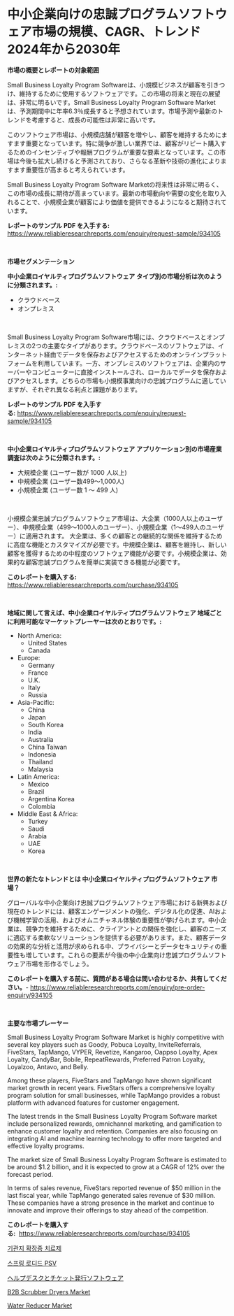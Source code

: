 <p><h1>中小企業向けの忠誠プログラムソフトウェア市場の規模、CAGR、トレンド 2024年から2030年</h1></p><p><strong>市場の概要とレポートの対象範囲</strong></p>
<p><p>Small Business Loyalty Program Softwareは、小規模ビジネスが顧客を引きつけ、維持するために使用するソフトウェアです。この市場の将来と現在の展望は、非常に明るいです。Small Business Loyalty Program Software Marketは、予測期間中に年率6.3％成長すると予想されています。市場予測や最新のトレンドを考慮すると、成長の可能性は非常に高いです。</p><p>このソフトウェア市場は、小規模店舗が顧客を増やし、顧客を維持するためにますます重要となっています。特に競争が激しい業界では、顧客がリピート購入するためのインセンティブや報酬プログラムが重要な要素となっています。この市場は今後も拡大し続けると予測されており、さらなる革新や技術の進化によりますます重要性が高まると考えられています。</p><p>Small Business Loyalty Program Software Marketの将来性は非常に明るく、この市場の成長に期待が高まっています。最新の市場動向や需要の変化を取り入れることで、小規模企業が顧客により価値を提供できるようになると期待されています。</p></p>
<p><strong>レポートのサンプル PDF を入手する:</strong> <a href="https://www.reliableresearchreports.com/enquiry/request-sample/934105">https://www.reliableresearchreports.com/enquiry/request-sample/934105</a></p>
<p>&nbsp;</p>
<p><strong>市場セグメンテーション</strong></p>
<p><strong>中小企業ロイヤルティプログラムソフトウェア タイプ別の市場分析は次のように分類されます。:</strong></p>
<p><ul><li>クラウドベース</li><li>オンプレミス</li></ul></p>
<p>&nbsp;</p>
<p><p>Small Business Loyalty Program Software市場には、クラウドベースとオンプレミスの2つの主要なタイプがあります。クラウドベースのソフトウェアは、インターネット経由でデータを保存およびアクセスするためのオンラインプラットフォームを利用しています。一方、オンプレミスのソフトウェアは、企業内のサーバーやコンピューターに直接インストールされ、ローカルでデータを保存およびアクセスします。どちらの市場も小規模事業向けの忠誠プログラムに適していますが、それぞれ異なる利点と課題があります。</p></p>
<p><strong>レポートのサンプル PDF を入手する:</strong>&nbsp;<a href="https://www.reliableresearchreports.com/enquiry/request-sample/934105">https://www.reliableresearchreports.com/enquiry/request-sample/934105</a></p>
<p>&nbsp;</p>
<p><strong> 中小企業ロイヤルティプログラムソフトウェア アプリケーション別の市場産業調査は次のように分類されます。:</strong></p>
<p><ul><li>大規模企業 (ユーザー数が 1000 人以上)</li><li>中規模企業 (ユーザー数499～1,000人)</li><li>小規模企業 (ユーザー数 1 ～ 499 人)</li></ul></p>
<p>&nbsp;</p>
<p><p>小規模企業忠誠プログラムソフトウェア市場は、大企業（1000人以上のユーザー）、中規模企業（499〜1000人のユーザー）、小規模企業（1〜499人のユーザー）に適用されます。 大企業は、多くの顧客との継続的な関係を維持するために高度な機能とカスタマイズが必要です。中規模企業は、顧客を維持し、新しい顧客を獲得するための中程度のソフトウェア機能が必要です。小規模企業は、効果的な顧客忠誠プログラムを簡単に実装できる機能が必要です。</p></p>
<p><strong>このレポートを購入する:</strong>&nbsp; <a href="https://www.reliableresearchreports.com/purchase/934105">https://www.reliableresearchreports.com/purchase/934105</a></p>
<p>&nbsp;</p>
<p><strong>地域に関して言えば、中小企業ロイヤルティプログラムソフトウェア 地域ごとに利用可能なマーケットプレーヤーは次のとおりです。:</strong></p>
<p><ul>
    <li>
        North America:
        <ul>
            <li>United States</li>
            <li>Canada</li>
        </ul>
    </li>
    <li>
        Europe:
        <ul>
            <li>Germany</li>
            <li>France</li>
            <li>U.K.</li>
            <li>Italy</li>
            <li>Russia</li>
        </ul>
    </li>
    <li>
        Asia-Pacific:
        <ul>
            <li>China</li>
            <li>Japan</li>
            <li>South Korea</li>
            <li>India</li>
            <li>Australia</li>
            <li>China Taiwan</li>
            <li>Indonesia</li>
            <li>Thailand</li>
            <li>Malaysia</li>
        </ul>
    </li>
    <li>
        Latin America:
        <ul>
            <li>Mexico</li>
            <li>Brazil</li>
            <li>Argentina Korea</li>
            <li>Colombia</li>
        </ul>
    </li>
    <li>
        Middle East & Africa:
        <ul>
            <li>Turkey</li>
            <li>Saudi</li>
            <li>Arabia</li>
            <li>UAE</li>
            <li>Korea</li>
        </ul>
    </li>
    </ul></p>
<p>&nbsp;</p>
<p><strong>世界の新たなトレンドとは 中小企業ロイヤルティプログラムソフトウェア 市場？</strong></p>
<p><p>グローバルな中小企業向け忠誠プログラムソフトウェア市場における新興および現在のトレンドには、顧客エンゲージメントの強化、デジタル化の促進、AIおよび機械学習の活用、およびオムニチャネル体験の重要性が挙げられます。中小企業は、競争力を維持するために、クライアントとの関係を強化し、顧客のニーズに適応する柔軟なソリューションを提供する必要があります。また、顧客データの効果的な分析と活用が求められる中、プライバシーとデータセキュリティの重要性も増しています。これらの要素が今後の中小企業向け忠誠プログラムソフトウェア市場を形作るでしょう。</p></p>
<p><strong>このレポートを購入する前に、質問がある場合は問い合わせるか、共有してください。</strong>- <a href="https://www.reliableresearchreports.com/enquiry/pre-order-enquiry/934105">https://www.reliableresearchreports.com/enquiry/pre-order-enquiry/934105</a></p>
<p>&nbsp;</p>
<p><strong>主要な市場プレーヤー</strong></p>
<p><p>Small Business Loyalty Program Software Market is highly competitive with several key players such as Goody, Pobuca Loyalty, InviteReferrals, FiveStars, TapMango, VYPER, Revetize, Kangaroo, Oappso Loyalty, Apex Loyalty, CandyBar, Bobile, RepeatRewards, Preferred Patron Loyalty, Loyalzoo, Antavo, and Belly.</p><p>Among these players, FiveStars and TapMango have shown significant market growth in recent years. FiveStars offers a comprehensive loyalty program solution for small businesses, while TapMango provides a robust platform with advanced features for customer engagement.</p><p>The latest trends in the Small Business Loyalty Program Software market include personalized rewards, omnichannel marketing, and gamification to enhance customer loyalty and retention. Companies are also focusing on integrating AI and machine learning technology to offer more targeted and effective loyalty programs.</p><p>The market size of Small Business Loyalty Program Software is estimated to be around $1.2 billion, and it is expected to grow at a CAGR of 12% over the forecast period.</p><p>In terms of sales revenue, FiveStars reported revenue of $50 million in the last fiscal year, while TapMango generated sales revenue of $30 million. These companies have a strong presence in the market and continue to innovate and improve their offerings to stay ahead of the competition.</p></p>
<p><strong>このレポートを購入する:</strong>&nbsp;&nbsp;<a href="https://www.reliableresearchreports.com/purchase/934105">https://www.reliableresearchreports.com/purchase/934105</a></p>
<p><p><a href="https://github.com/idcefvhkdut6/Market-Research-Report-List-1/blob/main/5941360184350.md">기관지 확장증 치료제</a></p><p><a href="https://medium.com/@codykrris446578/%EC%8A%A4%ED%94%84%EB%A7%81-%EB%A1%9C%EB%93%9C-psv-%EC%8B%9C%EC%9E%A5-%EA%B7%9C%EB%AA%A8-%EB%B0%8F-%EC%8B%9C%EC%9E%A5-%EB%8F%99%ED%96%A5-%EC%99%84%EC%A0%84%ED%95%9C-%EC%82%B0%EC%97%85-%EA%B0%9C%EC%9A%94-2024%EB%85%84%EB%B6%80%ED%84%B0-2031%EB%85%84%EA%B9%8C%EC%A7%80-4d5700c0bbbe">스프링 로디드 PSV</a></p><p><a href="https://github.com/ppmazlotr77499/Market-Research-Report-List-1/blob/main/7063215184325.md">ヘルプデスクとチケット発行ソフトウェア</a></p><p><a href="https://github.com/GroverBarry/Market-Research-Report-List-4/blob/main/b2b-scrubber-dryers-market.md">B2B Scrubber Dryers Market</a></p><p><a href="https://view.publitas.com/reportprime-1/water-reducer-market-size-global-industry-overview-market-segmentation-and-forecast-2024-to-2031/">Water Reducer Market</a></p></p>